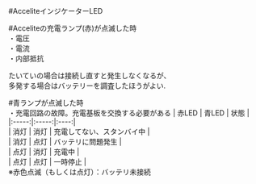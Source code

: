 #AcceliteインジケーターLED  
  
#Acceliteの充電ランプ(赤)が点滅した時  
・電圧  
・電流  
・内部抵抗  
  
たいていの場合は接続し直すと発生しなくなるが、  
多発する場合はバッテリーを調査したほうがよい.  
  
#青ランプが点滅した時  
・充電回路の故障。充電基板を交換する必要がある 
| 赤LED | 青LED | 状態 |  
|:-----:|:-----:|:----:|  
| 消灯  |  消灯 | 充電してない、スタンバイ中 |  
| 消灯  |  点灯 | バッテリに問題発生         |  
| 点灯  |  消灯 | 充電中                     |  
| 点灯  |  点灯 | 一時停止                   |  
※赤色点滅（もしくは点灯）：バッテリ未接続

 



